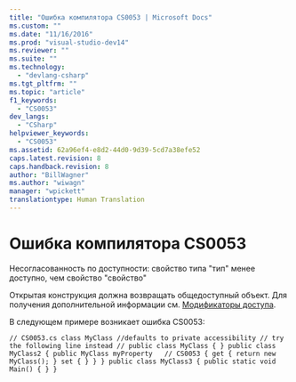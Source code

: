 ```yaml
---
title: "Ошибка компилятора CS0053 | Microsoft Docs"
ms.custom: ""
ms.date: "11/16/2016"
ms.prod: "visual-studio-dev14"
ms.reviewer: ""
ms.suite: ""
ms.technology: 
  - "devlang-csharp"
ms.tgt_pltfrm: ""
ms.topic: "article"
f1_keywords: 
  - "CS0053"
dev_langs: 
  - "CSharp"
helpviewer_keywords: 
  - "CS0053"
ms.assetid: 62a96ef4-e8d2-44d0-9d39-5cd7a38efe52
caps.latest.revision: 8
caps.handback.revision: 8
author: "BillWagner"
ms.author: "wiwagn"
manager: "wpickett"
translationtype: Human Translation
---
```

# Ошибка компилятора CS0053
Несогласованность по доступности: свойство типа "тип" менее доступно, чем свойство "свойство"  
  
 Открытая конструкция должна возвращать общедоступный объект. Для получения дополнительной информации см. [Модификаторы доступа](../../csharp/programming-guide/classes-and-structs/access-modifiers.md).  
  
 В следующем примере возникает ошибка CS0053:  
  
```  
// CS0053.cs class MyClass //defaults to private accessibility // try the following line instead // public class MyClass { } public class MyClass2 { public MyClass myProperty   // CS0053 { get { return new MyClass(); } set { } } } public class MyClass3 { public static void Main() { } }  
```